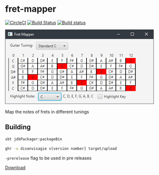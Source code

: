 # fret-mapper 
[![CircleCI](https://circleci.com/gh/divanvisagie/fret-mapper.svg?style=svg)](https://circleci.com/gh/divanvisagie/fret-mapper)
[![Build Status](https://travis-ci.org/divanvisagie/fret-mapper.svg?branch=master)](https://travis-ci.org/divanvisagie/fret-mapper)
[![Build status](https://ci.appveyor.com/api/projects/status/shxl94wa7udys7ti?svg=true)](https://ci.appveyor.com/project/divanvisagie/fret-mapper)

![Screenshot](docs/images/screenshot.png)

Map the notes of frets in different tunings

## Building 

```sh
sbt jdkPackager:packageBin
```

```sh
ghr -u divanvisagie v[version number] target/upload
```
`-prerelease` flag to be used in pre releases

[Download](https://github.com/divanvisagie/fret-mapper/releases/tag/v0.0.16)
